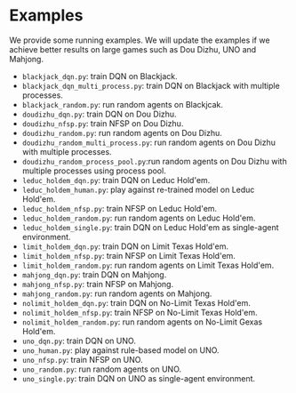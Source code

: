 # Examples
We provide some running examples. We will update the examples if we achieve better results on large games such as Dou Dizhu, UNO and Mahjong.

*   `blackjack_dqn.py`: train DQN on Blackjack.
*   `blackjack_dqn_multi_process.py`: train DQN on Blackjack with multiple processes.
*   `blackjack_random.py`: run random agents on Blackjcak.
*   `doudizhu_dqn.py`: train DQN on Dou Dizhu.
*   `doudizhu_nfsp.py`: train NFSP on Dou Dizhu.
*   `doudizhu_random.py`: run random agents on Dou Dizhu.
*   `doudizhu_random_multi_process.py`: run random agents on Dou Dizhu with multiple processes.
*   `doudizhu_random_process_pool.py`:run random agents on Dou Dizhu with multiple processes using process pool.
*   `leduc_holdem_dqn.py`: train DQN on Leduc Hold'em.
*   `leduc_holdem_human.py`: play against re-trained model on Leduc Hold'em.
*   `leduc_holdem_nfsp.py`: train NFSP on Leduc Hold'em.
*   `leduc_holdem_random.py`: run random agents on Leduc Hold'em.
*   `leduc_holdem_single.py`: train DQN on Leduc Hold'em as single-agent environment.
*   `limit_holdem_dqn.py`: train DQN on Limit Texas Hold'em.
*   `limit_holdem_nfsp.py`: train NFSP on Limit Texas Hold'em.
*   `limit_holdem_random.py`: run random agents on Limit Texas Hold'em.
*   `mahjong_dqn.py`: train DQN on Mahjong.
*   `mahjong_nfsp.py`: train NFSP on Mahjong.
*   `mahjong_random.py`: run random agents on Mahjong.
*   `nolimit_holdem_dqn.py`: train DQN on No-Limit Texas Hold'em.
*   `nolimit_holdem_nfsp.py`: train NFSP on No-Limit Texas Hold'em.
*   `nolimit_holdem_random.py`: run random agents on No-Limit Gexas Hold'em.
*   `uno_dqn.py`: train DQN on UNO.
*   `uno_human.py`: play against rule-based model on UNO.
*   `uno_nfsp.py`: train NFSP on UNO.
*   `uno_random.py`: run random agents on UNO.
*   `uno_single.py`: train DQN on UNO as single-agent environment.

